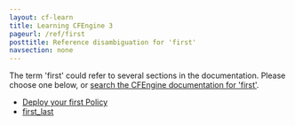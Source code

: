 ```yaml
---
layout: cf-learn
title: Learning CFEngine 3
pageurl: /ref/first
posttitle: Reference disambiguation for 'first'
navsection: none
---
```


The term 'first' could refer to several sections in the documentation. Please choose one below, or
[search the CFEngine documentation for 'first'](http://docs.cfengine.com/latest/search.html?q=first).

- [Deploy your first Policy](http://docs.cfengine.com/latest/enterprise-cfengine-guide-design-center-design-center-deploy-sketch.html#deploy-your-first-policy)
- [first_last](http://docs.cfengine.com/latest/reference-promise-types-edit_line-insert_lines.html#first_last)
